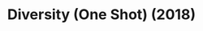 ---
layout: comics
title: Diversity (One Shot) (2018)
# FB and Jekyll SEO Tag values
description: Single page comic about dealing with LBGT diversity from a children's perspective.
image: /assets/images/comics/2018-06-01-comic-diversity-400.png
# End FB and Jekyll SEO Tag values
categories: 
    - comics
pretty_category: Comics
pretty_title: Diversity
permalink: /comics/diversity
masonryimage: /assets/images/comics/2018-06-01-comic-diversity-400.png
fullsizeimage: /assets/images/comics/2018-06-01-comic-diversity-1200.png 
comicpages:
    - cp_name: Costa Rica Kids Comic Page 1
      cp_thumb: /assets/images/comics/2018-06-01-comic-diversity-400.png
      cp_full: /assets/images/comics/2018-06-01-comic-diversity-1200.png 
---